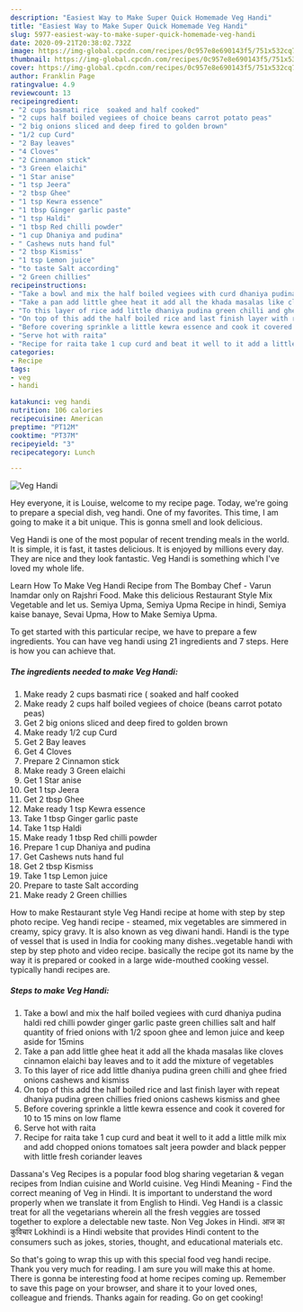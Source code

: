 ```yaml
---
description: "Easiest Way to Make Super Quick Homemade Veg Handi"
title: "Easiest Way to Make Super Quick Homemade Veg Handi"
slug: 5977-easiest-way-to-make-super-quick-homemade-veg-handi
date: 2020-09-21T20:38:02.732Z
image: https://img-global.cpcdn.com/recipes/0c957e8e690143f5/751x532cq70/veg-handi-recipe-main-photo.jpg
thumbnail: https://img-global.cpcdn.com/recipes/0c957e8e690143f5/751x532cq70/veg-handi-recipe-main-photo.jpg
cover: https://img-global.cpcdn.com/recipes/0c957e8e690143f5/751x532cq70/veg-handi-recipe-main-photo.jpg
author: Franklin Page
ratingvalue: 4.9
reviewcount: 13
recipeingredient:
- "2 cups basmati rice  soaked and half cooked"
- "2 cups half boiled vegiees of choice beans carrot potato peas"
- "2 big onions sliced and deep fired to golden brown"
- "1/2 cup Curd"
- "2 Bay leaves"
- "4 Cloves"
- "2 Cinnamon stick"
- "3 Green elaichi"
- "1 Star anise"
- "1 tsp Jeera"
- "2 tbsp Ghee"
- "1 tsp Kewra essence"
- "1 tbsp Ginger garlic paste"
- "1 tsp Haldi"
- "1 tbsp Red chilli powder"
- "1 cup Dhaniya and pudina"
- " Cashews nuts hand ful"
- "2 tbsp Kismiss"
- "1 tsp Lemon juice"
- "to taste Salt according"
- "2 Green chillies"
recipeinstructions:
- "Take a bowl and mix the half boiled vegiees with curd dhaniya pudina haldi red chilli powder ginger garlic paste green chillies salt and half quantity of fried onions with 1/2 spoon ghee and lemon juice and keep aside for 15mins"
- "Take a pan add little ghee heat it add all the khada masalas like cloves cinnamon elaichi bay leaves and to it add the mixture of vegetables"
- "To this layer of rice add little dhaniya pudina green chilli and ghee fried onions cashews and kismiss"
- "On top of this add the half boiled rice and last finish layer with repeat dhaniya pudina green chillies fried onions cashews kismiss and ghee"
- "Before covering sprinkle a little kewra essence and cook it covered for 10 to 15 mins on low flame"
- "Serve hot with raita"
- "Recipe for raita take 1 cup curd and beat it well to it add a little milk mix and add chopped onions tomatoes salt jeera powder and black pepper with little fresh coriander leaves"
categories:
- Recipe
tags:
- veg
- handi

katakunci: veg handi 
nutrition: 106 calories
recipecuisine: American
preptime: "PT12M"
cooktime: "PT37M"
recipeyield: "3"
recipecategory: Lunch

---
```



![Veg Handi](https://img-global.cpcdn.com/recipes/0c957e8e690143f5/751x532cq70/veg-handi-recipe-main-photo.jpg)

Hey everyone, it is Louise, welcome to my recipe page. Today, we're going to prepare a special dish, veg handi. One of my favorites. This time, I am going to make it a bit unique. This is gonna smell and look delicious.

Veg Handi is one of the most popular of recent trending meals in the world. It is simple, it is fast, it tastes delicious. It is enjoyed by millions every day. They are nice and they look fantastic. Veg Handi is something which I've loved my whole life.

Learn How To Make Veg Handi Recipe from The Bombay Chef - Varun Inamdar only on Rajshri Food. Make this delicious Restaurant Style Mix Vegetable and let us. Semiya Upma, Semiya Upma Recipe in hindi, Semiya kaise banaye, Sevai Upma, How to Make Semiya Upma.


To get started with this particular recipe, we have to prepare a few ingredients. You can have veg handi using 21 ingredients and 7 steps. Here is how you can achieve that.

<!--inarticleads1-->

##### The ingredients needed to make Veg Handi:

1. Make ready 2 cups basmati rice ( soaked and half cooked
1. Make ready 2 cups half boiled vegiees of choice (beans carrot potato peas)
1. Get 2 big onions sliced and deep fired to golden brown
1. Make ready 1/2 cup Curd
1. Get 2 Bay leaves
1. Get 4 Cloves
1. Prepare 2 Cinnamon stick
1. Make ready 3 Green elaichi
1. Get 1 Star anise
1. Get 1 tsp Jeera
1. Get 2 tbsp Ghee
1. Make ready 1 tsp Kewra essence
1. Take 1 tbsp Ginger garlic paste
1. Take 1 tsp Haldi
1. Make ready 1 tbsp Red chilli powder
1. Prepare 1 cup Dhaniya and pudina
1. Get  Cashews nuts hand ful
1. Get 2 tbsp Kismiss
1. Take 1 tsp Lemon juice
1. Prepare to taste Salt according
1. Make ready 2 Green chillies


How to make Restaurant style Veg Handi recipe at home with step by step photo recipe. Veg handi recipe - steamed, mix vegetables are simmered in creamy, spicy gravy. It is also known as veg diwani handi. Handi is the type of vessel that is used in India for cooking many dishes..vegetable handi with step by step photo and video recipe. basically the recipe got its name by the way it is prepared or cooked in a large wide-mouthed cooking vessel. typically handi recipes are. 

<!--inarticleads2-->

##### Steps to make Veg Handi:

1. Take a bowl and mix the half boiled vegiees with curd dhaniya pudina haldi red chilli powder ginger garlic paste green chillies salt and half quantity of fried onions with 1/2 spoon ghee and lemon juice and keep aside for 15mins
1. Take a pan add little ghee heat it add all the khada masalas like cloves cinnamon elaichi bay leaves and to it add the mixture of vegetables
1. To this layer of rice add little dhaniya pudina green chilli and ghee fried onions cashews and kismiss
1. On top of this add the half boiled rice and last finish layer with repeat dhaniya pudina green chillies fried onions cashews kismiss and ghee
1. Before covering sprinkle a little kewra essence and cook it covered for 10 to 15 mins on low flame
1. Serve hot with raita
1. Recipe for raita take 1 cup curd and beat it well to it add a little milk mix and add chopped onions tomatoes salt jeera powder and black pepper with little fresh coriander leaves


Dassana&#39;s Veg Recipes is a popular food blog sharing vegetarian &amp; vegan recipes from Indian cuisine and World cuisine. Veg Hindi Meaning - Find the correct meaning of Veg in Hindi. It is important to understand the word properly when we translate it from English to Hindi. Veg Handi is a classic treat for all the vegetarians wherein all the fresh veggies are tossed together to explore a delectable new taste. Non Veg Jokes in Hindi. आज का कुविचार Lokhindi is a Hindi website that provides Hindi content to the consumers such as jokes, stories, thought, and educational materials etc. 

So that's going to wrap this up with this special food veg handi recipe. Thank you very much for reading. I am sure you will make this at home. There is gonna be interesting food at home recipes coming up. Remember to save this page on your browser, and share it to your loved ones, colleague and friends. Thanks again for reading. Go on get cooking!
